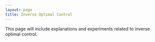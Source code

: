 ```yaml
---
layout: page
title: Inverse Optimal Control
---
```


This page will include explanations and experiments related to inverse optimal control.
